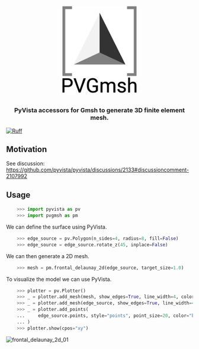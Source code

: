 <h1 align="center">
  <a href="https://github.com/pyvista/pvgmsh#--------">
    <img src="https://raw.githubusercontent.com/pyvista/pvgmsh/main/branding/logo/logomark/pvgmsh_logo_icon.svg"
         alt="PVGmsh"
         width="200"></a>
</h1>

<h3 align="center">
PyVista accessors for Gmsh to generate 3D finite element mesh.
</h3>

[![Ruff](https://img.shields.io/endpoint?url=https://raw.githubusercontent.com/astral-sh/ruff/main/assets/badge/v2.json)](https://github.com/astral-sh/ruff)

## Motivation

See discussion: https://github.com/pyvista/pyvista/discussions/2133#discussioncomment-2107992

## Usage

```python
    >>> import pyvista as pv
    >>> import pvgmsh as pm
```

We can define the surface using PyVista.

```python
    >>> edge_source = pv.Polygon(n_sides=4, radius=8, fill=False)
    >>> edge_source = edge_source.rotate_z(45, inplace=False)
```

We can then generate a 2D mesh.

```python
    >>> mesh = pm.frontal_delaunay_2d(edge_source, target_size=1.0)
```

To visualize the model we can use PyVista.

```python
    >>> plotter = pv.Plotter()
    >>> _ = plotter.add_mesh(mesh, show_edges=True, line_width=4, color="white")
    >>> _ = plotter.add_mesh(edge_source, show_edges=True, line_width=4, color="blue")
    >>> _ = plotter.add_points(
    ...     edge_source.points, style="points", point_size=20, color="blue"
    ... )
    >>> plotter.show(cpos="xy")
```

![frontal_delaunay_2d_01](https://github.com/pyvista/pyvista-gmsh/raw/main/frontal_delaunay_2d_01.png)
